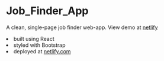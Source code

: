 # Job_Finder_App
A clean, single-page job finder web-app. View demo at <a href="https://job-finder-app-ik.netlify.app/">netlify</a>
<li>built using React</li>
<li>styled with Bootstrap</li>
<li>deployed at <a href="https://job-finder-app-ik.netlify.app/">netlify.com</a></li>
